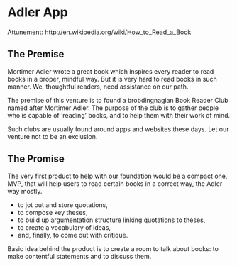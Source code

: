 # Adler App

Attunement: http://en.wikipedia.org/wiki/How_to_Read_a_Book

## The Premise
Mortimer Adler wrote a great book which inspires every reader to read books in a proper, mindful way. But it is very hard to read books in such manner. We, thoughtful readers, need assistance on our path.

The premise of this venture is to found a brobdingnagian Book Reader Club named after Mortimer Adler. The purpose of the club is to gather people who is capable of ‘reading’ books, and to help them with their work of mind.

Such clubs are usually found around apps and websites these days. Let our venture not to be an exclusion.


## The Promise
The very first product to help with our foundation would be a compact one, MVP, that will help users to read certain books in a correct way, the Adler way mostly. 

* to jot out and store quotations,
* to compose key theses,
* to build up argumentation structure linking quotations to theses,
* to create a vocabulary of ideas,
* and, finally, to come out with critique.

Basic idea behind the product is to create a room to talk about books: to make contentful statements and to discuss them.


